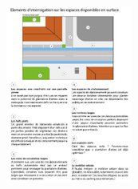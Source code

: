 
<img width="250" alt="interrogations_espaces_surface" src="image/interrogations_espaces_surface.JPG">
